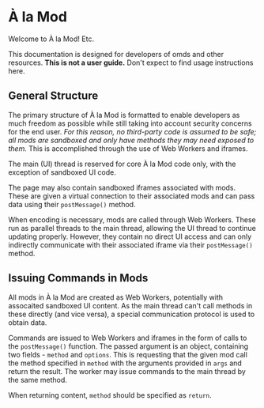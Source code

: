 # À la Mod

Welcome to À la Mod!  Etc.

This documentation is designed for developers of omds and other resources.  **This is not a user guide.**  Don't expect to find usage instructions here.

## General Structure

The primary structure of À la Mod is formatted to enable developers as much freedom as possible while still taking into account security concerns for the end user.  *For this reason, no third-party code is assumed to be safe; all mods are sandboxed and only have methods they may need exposed to them.*  This is accomplished through the use of Web Workers and iframes.

The main (UI) thread is reserved for core À la Mod code only, with the exception of sandboxed UI code.

The page may also contain sandboxed iframes associated with mods.  These are given a virtual connection to their associated mods and can pass data using their `postMessage()` method.

When encoding is necessary, mods are called through Web Workers.  These run as parallel threads to the main thread, allowing the UI thread to continue updating properly.  However, they contain no direct UI access and can only indirectly communicate with their associated iframe via their `postMessage()` method.

## Issuing Commands in Mods

All mods in À la Mod are created as Web Workers, potentially with assocaited sandboxed UI content.  As the main thread can't call methods in these directly (and vice versa), a special communication protocol is used to obtain data.

Commands are issued to Web Workers and iframes in the form of calls to the `postMessage()` function.  The passed argument is an object, containing two fields - `method` and `options`.  This is requesting that the given mod call the method specified in `method` with the arguments provided in `args` and return the result.  The worker may issue commands to the main thread by the same method.
	
When returning content, `method` should be specified as `return`.
